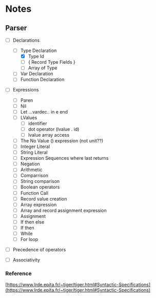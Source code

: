 # Notes

## Parser

- [ ] Declarations
  - [ ] Type Declaration
      - [x] Type Id
      - [ ] { Record Type Fields }
      - [ ] Array of Type
  - [ ] Var Declaration
  - [ ] Function Declaration

- [ ] Expressions
  - [ ] Paren
  - [ ] Nil
  - [ ] Let ...vardec.. in e end
  - [ ] LValues
    - [ ] identifier
    - [ ] dot operator (lvalue . id)
    - [ ] lvalue array access
  - [ ] The No Value () expression (not unit??)
  - [ ] Integer Literal
  - [ ] String Literal
  - [ ] Expression Sequences where last returns
  - [ ] Negation
  - [ ] Arithmetic
  - [ ] Comparrison
  - [ ] String comparison
  - [ ] Boolean operators
  - [ ] Function Call
  - [ ] Record value creation
  - [ ] Array expression
  - [ ] Array and record assignment expression
  - [ ] Assignment
  - [ ] If then else
  - [ ] If then
  - [ ] While
  - [ ] For loop

- [ ] Precedence of operators
- [ ] Associativity


### Reference

[https://www.lrde.epita.fr/~tiger/tiger.html#Syntactic-Specifications](https://www.lrde.epita.fr/~tiger/tiger.html#Syntactic-Specifications)
